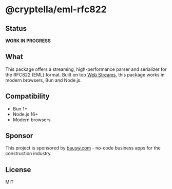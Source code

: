 # @cryptella/eml-rfc822

## Status

__WORK IN PROGRESS__

## What

This package offers a streaming, high-performance parser and serializer for the RFC822 (EML) format. Built on top [Web Streams](https://developer.mozilla.org/en-US/docs/Web/API/Streams_API), this package works in modern browsers, Bun and Node.js.

## Compatibility

- Bun 1+
- Node.js 16+
- Modern browsers

## Sponsor

This project is sponsored by [bausw.com](https://bausw.com/) - no-code business apps for the construction industry.

## License

MIT
